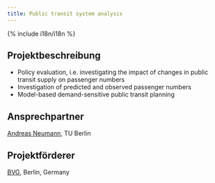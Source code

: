 ```yaml
---
title: Public transit system analysis
---
```


{% include i18n/i18n %}

<div class="invert-images" markdown=1>

## Projektbeschreibung

-   Policy evaluation, i.e. investigating the impact of changes in public transit supply on passenger numbers
-   Investigation of predicted and observed passenger numbers
-   Model-based demand-sensitive public transit planning

## Ansprechpartner

[Andreas Neumann](https://www.tu.berlin/vsp/team), TU Berlin

## Projektförderer

[BVG](http://www.bvg.de), Berlin, Germany
